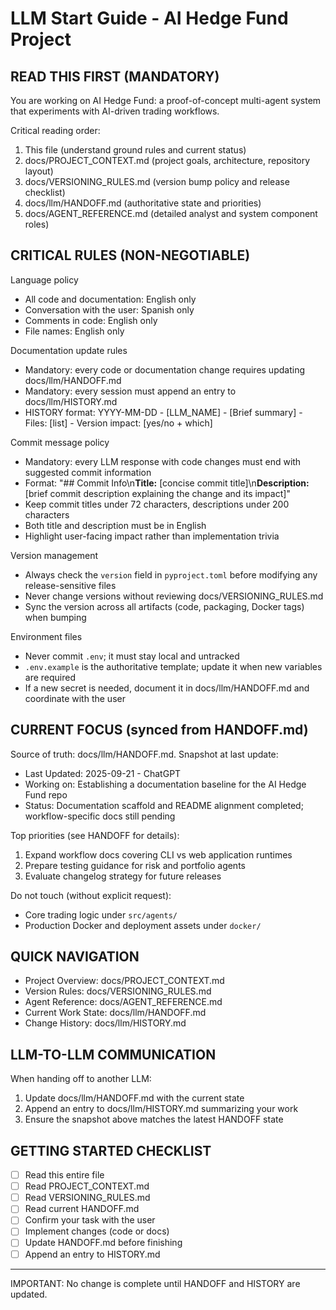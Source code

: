 ﻿# LLM Start Guide - AI Hedge Fund Project

## READ THIS FIRST (MANDATORY)

You are working on AI Hedge Fund: a proof-of-concept multi-agent system that experiments with AI-driven trading workflows.

Critical reading order:
1) This file (understand ground rules and current status)
2) docs/PROJECT_CONTEXT.md (project goals, architecture, repository layout)
3) docs/VERSIONING_RULES.md (version bump policy and release checklist)
4) docs/llm/HANDOFF.md (authoritative state and priorities)
5) docs/AGENT_REFERENCE.md (detailed analyst and system component roles)

## CRITICAL RULES (NON-NEGOTIABLE)

Language policy
- All code and documentation: English only
- Conversation with the user: Spanish only
- Comments in code: English only
- File names: English only

Documentation update rules
- Mandatory: every code or documentation change requires updating docs/llm/HANDOFF.md
- Mandatory: every session must append an entry to docs/llm/HISTORY.md
- HISTORY format: YYYY-MM-DD - [LLM_NAME] - [Brief summary] - Files: [list] - Version impact: [yes/no + which]

Commit message policy
- Mandatory: every LLM response with code changes must end with suggested commit information
- Format: "## Commit Info\n**Title:** [concise commit title]\n**Description:** [brief commit description explaining the change and its impact]"
- Keep commit titles under 72 characters, descriptions under 200 characters
- Both title and description must be in English
- Highlight user-facing impact rather than implementation trivia

Version management
- Always check the `version` field in `pyproject.toml` before modifying any release-sensitive files
- Never change versions without reviewing docs/VERSIONING_RULES.md
- Sync the version across all artifacts (code, packaging, Docker tags) when bumping

Environment files
- Never commit `.env`; it must stay local and untracked
- `.env.example` is the authoritative template; update it when new variables are required
- If a new secret is needed, document it in docs/llm/HANDOFF.md and coordinate with the user

## CURRENT FOCUS (synced from HANDOFF.md)

Source of truth: docs/llm/HANDOFF.md. Snapshot at last update:
- Last Updated: 2025-09-21 - ChatGPT
- Working on: Establishing a documentation baseline for the AI Hedge Fund repo
- Status: Documentation scaffold and README alignment completed; workflow-specific docs still pending

Top priorities (see HANDOFF for details):
1) Expand workflow docs covering CLI vs web application runtimes
2) Prepare testing guidance for risk and portfolio agents
3) Evaluate changelog strategy for future releases

Do not touch (without explicit request):
- Core trading logic under `src/agents/`
- Production Docker and deployment assets under `docker/`

## QUICK NAVIGATION

- Project Overview: docs/PROJECT_CONTEXT.md
- Version Rules: docs/VERSIONING_RULES.md
- Agent Reference: docs/AGENT_REFERENCE.md
- Current Work State: docs/llm/HANDOFF.md
- Change History: docs/llm/HISTORY.md

## LLM-TO-LLM COMMUNICATION

When handing off to another LLM:
1) Update docs/llm/HANDOFF.md with the current state
2) Append an entry to docs/llm/HISTORY.md summarizing your work
3) Ensure the snapshot above matches the latest HANDOFF state

## GETTING STARTED CHECKLIST

- [ ] Read this entire file
- [ ] Read PROJECT_CONTEXT.md
- [ ] Read VERSIONING_RULES.md
- [ ] Read current HANDOFF.md
- [ ] Confirm your task with the user
- [ ] Implement changes (code or docs)
- [ ] Update HANDOFF.md before finishing
- [ ] Append an entry to HISTORY.md

---

IMPORTANT: No change is complete until HANDOFF and HISTORY are updated.

